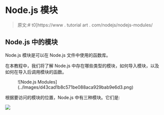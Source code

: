 # Node.js 模块

> 原文:# t0]https://www . tutorial art . com/nodejs/nodejs-modules/

## Node.js 中的模块

Node.js 模块是可以在 Node.js 文件中使用的函数库。

在本教程中，我们将了解 Node.js 中存在哪些类型的模块，如何导入模块，以及如何在导入后调用模块的函数。

<figure class="aligncenter">![Node.js Modules](../Images/d43cad1b8c571be088aca929bab9e6d3.png)</figure>

根据要访问的模块的位置，Node.js 中有三种模块。它们是:

[![](../Images/925da31b32d6bc3827932f6c8afb11bb.png)](https://www.tutorialkart.com/)